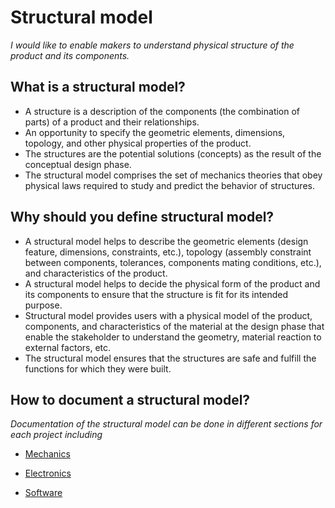 # **Structural model**

*I would like to enable makers to understand physical structure of the product and its components.* 

## **What is a structural model?**

* A structure is a description of the components (the combination of parts) of a product and their relationships.
* An opportunity to specify the geometric elements, dimensions, topology, and other physical properties of the product.
* The structures are the potential solutions (concepts) as the result of the conceptual design phase.
* The structural model comprises the set of mechanics theories that obey physical laws required to study and predict the behavior of structures.


## **Why should you define structural model?**

* A structural model helps to describe the geometric elements (design feature, dimensions, constraints, etc.), topology (assembly constraint between components, tolerances, components mating conditions, etc.), and characteristics of the product.
* A structural model helps to decide the physical form of the product and its components to ensure that the structure is fit for its intended purpose. 
* Structural model provides users with a physical model of the product, components, and characteristics of the material at the design phase that enable the stakeholder to understand the geometry, material reaction to external factors, etc.
* The structural model ensures that the structures are safe and fulfill the functions for which they were built.

## **How to document a structural model?**

*Documentation of the structural model can be done in different sections for each project including*

* [Mechanics](https://github.com/OPEN-NEXT/wp2.3_template/tree/main/Documentation/3.%20Design/Structural%20model/Mechanical)

* [Electronics](https://github.com/OPEN-NEXT/wp2.3_template/tree/main/Documentation/3.%20Design/Structural%20model/Electrical)

* [Software](https://github.com/OPEN-NEXT/wp2.3_template/tree/main/Documentation/3.%20Design/Structural%20model/Software)


